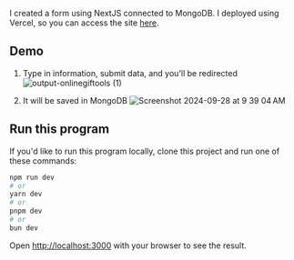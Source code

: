 I created a form using NextJS connected to MongoDB.
I deployed using Vercel, so you can access the site [here](https://next-form-data-six.vercel.app/).

## Demo
1. Type in information, submit data, and you'll be redirected
![output-onlinegiftools (1)](https://github.com/user-attachments/assets/54d92eb4-6ec8-4873-9d3a-435ced2564f4)

2. It will be saved in MongoDB
![Screenshot 2024-09-28 at 9 39 04 AM](https://github.com/user-attachments/assets/b976c53f-a473-4ead-8c50-d60c1a32768a)

## Run this program
If you'd like to run this program locally, clone this project and run one of these commands:

```bash
npm run dev
# or
yarn dev
# or
pnpm dev
# or
bun dev
```

Open [http://localhost:3000](http://localhost:3000) with your browser to see the result.